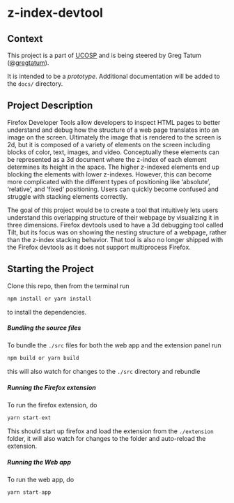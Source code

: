 # z-index-devtool

## Context

This project is a part of [UCOSP](http://ucosp.ca/) and is being steered by Greg Tatum ([@gregtatum](https://github.com/gregtatum/)).

It is intended to be a _prototype_. Additional documentation will be added to the `docs/` directory.

## Project Description

Firefox Developer Tools allow developers to inspect HTML pages to better understand and debug how the structure of a web page translates into an image on the screen. Ultimately the image that is rendered to the screen is 2d, but it is composed of a variety of elements on the screen including blocks of color, text, images, and video. Conceptually these elements can be represented as a 3d document where the z-index of each element determines its height in the space. The higher z-indexed elements end up blocking the elements with lower z-indexes. However, this can become more complicated with the different types of positioning like ‘absolute’, ‘relative’, and ‘fixed’ positioning. Users can quickly become confused and struggle with stacking elements correctly.

The goal of this project would be to create a tool that intuitively lets users understand this overlapping structure of their webpage by visualizing it in three dimensions. Firefox devtools used to have a 3d debugging tool called Tilt, but its focus was on showing the nesting structure of a webpage, rather than the z-index stacking behavior. That tool is also no longer shipped with the Firefox devtools as it does not support multiprocess Firefox.

## Starting the Project

Clone this repo, then from the terminal run

```js
npm install or yarn install
```

to install the dependencies.

##### Bundling the source files

To bundle the `./src` files for both the web app and the extension panel run

```js
npm build or yarn build
```

this will also watch for changes to the `./src` directory and rebundle

##### Running the Firefox extension

To run the firefox extension, do

```js
yarn start-ext
```

This should start up firefox and load the extension from the `./extension` folder, it will also watch for changes to the folder and auto-reload the extension.

##### Running the Web app

To run the web app, do

```js
yarn start-app
```
